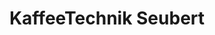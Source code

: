 ---
title: "KaffeeTechnik Seubert"
url: /neumarkt-in-der-oberpfalz/kaffeetechnik-seubert/
shop: Allgemein
---